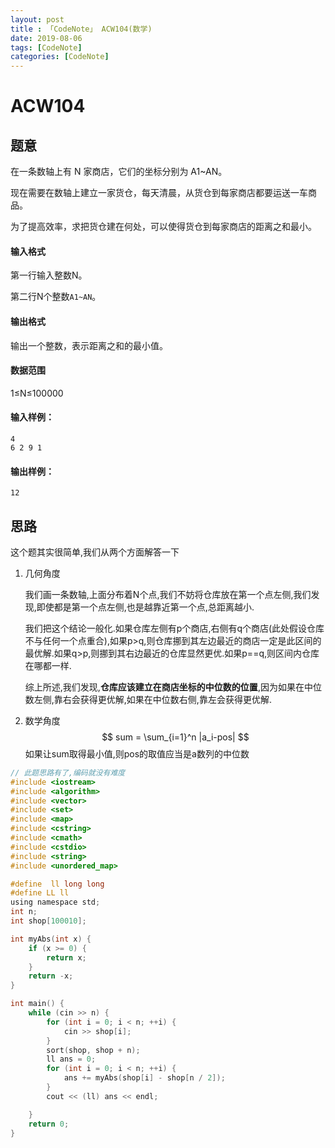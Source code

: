 ```yaml
---
layout: post
title : 「CodeNote」 ACW104(数学)
date: 2019-08-06
tags: [CodeNote]
categories: [CodeNote]
---
```


# ACW104

## 题意

在一条数轴上有 N 家商店，它们的坐标分别为 A1~AN。

现在需要在数轴上建立一家货仓，每天清晨，从货仓到每家商店都要运送一车商品。

为了提高效率，求把货仓建在何处，可以使得货仓到每家商店的距离之和最小。

#### 输入格式

第一行输入整数N。

第二行N个整数```A1~AN```。

#### 输出格式

输出一个整数，表示距离之和的最小值。

#### 数据范围

1≤N≤100000

#### 输入样例：

```
4
6 2 9 1
```

#### 输出样例：

```
12
```

## 思路

这个题其实很简单,我们从两个方面解答一下

1. 几何角度

   我们画一条数轴,上面分布着N个点,我们不妨将仓库放在第一个点左侧,我们发现,即使都是第一个点左侧,也是越靠近第一个点,总距离越小.

   我们把这个结论一般化.如果仓库左侧有p个商店,右侧有q个商店(此处假设仓库不与任何一个点重合),如果p>q,则仓库挪到其左边最近的商店一定是此区间的最优解.如果q>p,则挪到其右边最近的仓库显然更优.如果p==q,则区间内仓库在哪都一样.

   综上所述,我们发现,**仓库应该建立在商店坐标的中位数的位置**,因为如果在中位数左侧,靠右会获得更优解,如果在中位数右侧,靠左会获得更优解.

2. 数学角度
   $$
   sum = \sum_{i=1}^n |a_i-pos|
   $$
   如果让sum取得最小值,则pos的取值应当是a数列的中位数

```c
// 此题思路有了,编码就没有难度
#include <iostream>
#include <algorithm>
#include <vector>
#include <set>
#include <map>
#include <cstring>
#include <cmath>
#include <cstdio>
#include <string>
#include <unordered_map>

#define  ll long long
#define LL ll
using namespace std;
int n;
int shop[100010];

int myAbs(int x) {
    if (x >= 0) {
        return x;
    }
    return -x;
}

int main() {
    while (cin >> n) {
        for (int i = 0; i < n; ++i) {
            cin >> shop[i];
        }
        sort(shop, shop + n);
        ll ans = 0;
        for (int i = 0; i < n; ++i) {
            ans += myAbs(shop[i] - shop[n / 2]);
        }
        cout << (ll) ans << endl;

    }
    return 0;
}
```

